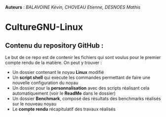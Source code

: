 **Auteurs** : *BALAVOINE Kévin, CHOVEAU Etienne, DESNOES Mathis*

# CultureGNU-Linux

## Contenu du repository GitHub :

Le but de ce repo est de contenir les fichiers qui sont voulus pour le premier compte rendu de la matière. On peut y trouver : 
* Un dossier contenant le noyau **Linux** modifié  
* Un **script shell** qui execute les commandes permettant de faire une nouvelle configuration du noyau
* Un dossier pour la **personnalisation** avec des scripts réalisant cela automatiquement (voir le **ReadMe** dans le dossier)
* Un dossier **Benchmark**, composé des résultats des benchmarks réalisés sur le nouveau noyau
* Le **compte rendu** récapitulatif des travaux réalisés
